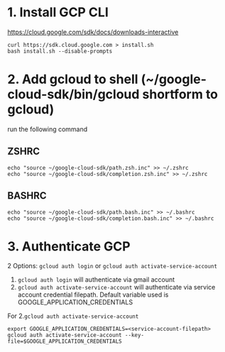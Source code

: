 # 1. Install GCP CLI

https://cloud.google.com/sdk/docs/downloads-interactive

```
curl https://sdk.cloud.google.com > install.sh
bash install.sh --disable-prompts
```

# 2. Add gcloud to shell (~/google-cloud-sdk/bin/gcloud shortform to gcloud)

run the following command
## ZSHRC

```
echo "source ~/google-cloud-sdk/path.zsh.inc" >> ~/.zshrc
echo "source ~/google-cloud-sdk/completion.zsh.inc" >> ~/.zshrc
```

## BASHRC

```
echo "source ~/google-cloud-sdk/path.bash.inc" >> ~/.bashrc
echo "source ~/google-cloud-sdk/completion.bash.inc" >> ~/.bashrc
```

# 3. Authenticate GCP 

2 Options: `gcloud auth login` or `gcloud auth activate-service-account`

1. `gcloud auth login` will authenticate via gmail account
2. `gcloud auth activate-service-account` will authenticate via service account credential filepath. Default variable used is GOOGLE_APPLICATION_CREDENTIALS

For 2.`gcloud auth activate-service-account`
```
export GOOGLE_APPLICATION_CREDENTIALS=<service-account-filepath>
gcloud auth activate-service-account --key-file=$GOOGLE_APPLICATION_CREDENTIALS
```